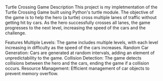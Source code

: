 Turtle Crossing Game
Description
This project is my impletmentation of the Turtle Crossing Game built using Python's turtle module. The objective of the game is to help the hero (a turtle) cross multiple lanes of traffic without getting hit by cars. As the hero successfully crosses all lanes, the game progresses to the next level, increasing the speed of the cars and the challenge.

Features
Multiple Levels: The game includes multiple levels, with each level increasing in difficulty as the speed of the cars increases.
Random Car Generation: Cars are generated at random intervals, adding an element of unpredictability to the game.
Collision Detection: The game detects collisions between the hero and the cars, ending the game if a collision occurs.
Resource Management: Efficient management of car objects to prevent memory overflow.
